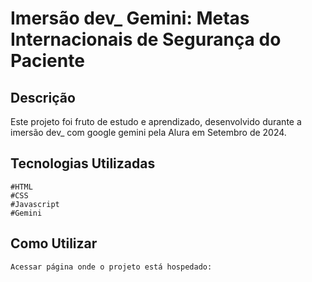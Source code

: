 # Imersão dev_ Gemini: Metas Internacionais de Segurança do Paciente
## Descrição
Este projeto foi fruto de estudo e aprendizado, desenvolvido durante a imersão dev_ com google gemini pela Alura em Setembro de 2024.

## Tecnologias Utilizadas
    #HTML
    #CSS
    #Javascript
    #Gemini
    
## Como Utilizar
    Acessar página onde o projeto está hospedado:
    
